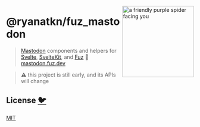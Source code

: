 [<img src="/static/log.svg" alt="a friendly purple spider facing you" align="right" width="192" height="192">](https://www.fuz.dev/)

# @ryanatkn/fuz_mastodon

> [Mastodon](https://github.com/mastodon/mastodon) components and helpers for
> [Svelte](https://github.com/sveltejs/svelte), [SvelteKit](https://github.com/sveltejs/kit),
> and [Fuz](https://github.com/ryanatkn/fuz)
> 🦣 [mastodon.fuz.dev](https://mastodon.fuz.dev/)

> ⚠️ this project is still early, and its APIs will change

## License [🐦](https://wikipedia.org/wiki/Free_and_open-source_software)

[MIT](LICENSE)
